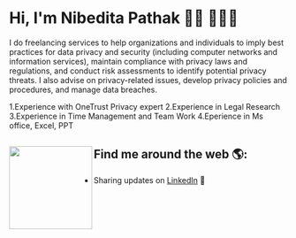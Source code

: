 # Hi, I'm Nibedita Pathak 👋🏾 👩🏾‍💻

I do  freelancing services to help organizations and individuals to imply best practices for data privacy and security (including computer networks and information services), maintain compliance with privacy laws and regulations, and conduct risk assessments to identify potential privacy threats. I also advise on privacy-related issues, develop privacy policies and procedures, and manage data breaches.

1.Experience with OneTrust Privacy expert
2.Experience in Legal Research
3.Experience in Time Management and Team Work
4.Eperience in Ms office, Excel, PPT

## Find me around the web 🌎:<img align="left" width="150" height="150" src="https://i.imgur.com/yYrCMpM.gif"></a>
- Sharing updates on <a href="https://www.linkedin.com/in/nibedita-pathak-8b46b81a7/">LinkedIn</a> 💼
